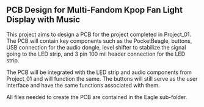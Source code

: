 ## PCB Design for Multi-Fandom Kpop Fan Light Display with Music

This project aims to design a PCB for the project completed in Project_01. The PCB will contain key components such as the PocketBeagle, buttons, USB connection for the audio dongle, level shifter to stabilize the signal going to the LED strip, and 3 pin 100 mil header connection for the LED strip. 

The PCB will be integrated with the LED strip and audio components from Project_01 and will function the same. The buttons will still serve as the user interface and have the same functions associated with them.

All files needed to create the PCB are contained in the Eagle sub-folder. 
